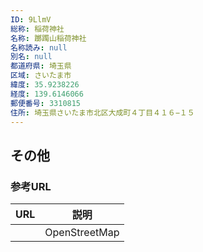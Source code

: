 ```yaml
---
ID: 9LlmV
総称: 稲荷神社
名称: 躑躅山稲荷神社
名称読み: null
別名: null
都道府県: 埼玉県
区域: さいたま市
緯度: 35.9238226
経度: 139.6146066
郵便番号: 3310815
住所: 埼玉県さいたま市北区大成町４丁目４１６−１５
---
```


## その他

### 参考URL

| URL | 説明          |
| --- | ------------- |
|     | OpenStreetMap |
